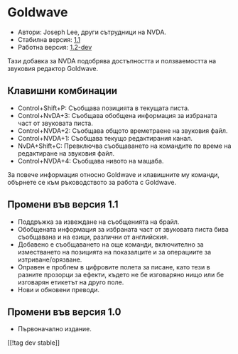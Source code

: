 # Goldwave #

* Автори: Joseph Lee, други сътрудници на NVDA.
* Стабилна версия: [1.1][1]
* Работна версия: [1.2-dev][2]

Тази добавка за NVDA подобрява достъпността и ползваемостта на звуковия
редактор Goldwave.

## Клавишни комбинации ##

* Control+Shift+P: Съобщава позицията в текущата писта.
* Control+NvDA+3: Съобщава обобщена информация за избраната част от
  звуковата писта.
* Control+NVDA+2: Съобщава общото времетраене на звуковия файл.
* Control+NVDA+1: Съобщава текущо редактирания канал.
* NvDA+Shift+C: Превключва съобщаването на командите по време на редактиране
  на звуковия файл.
* Control+NVDA+4: Съобщава нивото на мащаба.

За повече информация относно Goldwave и клавишните му команди, обърнете се
към ръководството за работа с Goldwave.

## Промени във версия 1.1 ##

* Поддръжка за извеждане на съобщенията на брайл.
* Обобщената информация за избраната част от звуковата писта бива съобщавана
  и на езици, различни от английския.
* Добавено е съобщаването на още команди, включително за изместването на
  позицията на показалците и за операциите за изтриване/орязване.
* Оправен е проблем в цифровите полета за писане, като тези в разните
  прозорци за ефекти, където не бе изговаряно нищо или бе изговарян етикетът
  на друго поле.
* Нови и обновени преводи.

## Промени във версия 1.0 ##

* Първоначално издание.

[[!tag dev stable]]

[1]: http://addons.nvda-project.org/files/get.php?file=gwv

[2]: http://addons.nvda-project.org/files/get.php?file=gwv-dev
